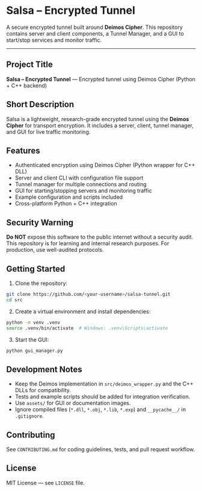 # Salsa – Encrypted Tunnel

A secure encrypted tunnel built around **Deimos Cipher**. This repository contains server and client components, a Tunnel Manager, and a GUI to start/stop services and monitor traffic.

---

## Project Title

**Salsa – Encrypted Tunnel** — Encrypted tunnel using Deimos Cipher (Python + C++ backend)

## Short Description

Salsa is a lightweight, research-grade encrypted tunnel using the **Deimos Cipher** for transport encryption. It includes a server, client, tunnel manager, and GUI for live traffic monitoring.

## Features

* Authenticated encryption using Deimos Cipher (Python wrapper for C++ DLL)
* Server and client CLI with configuration file support
* Tunnel manager for multiple connections and routing
* GUI for starting/stopping servers and monitoring traffic
* Example configuration and scripts included
* Cross-platform Python + C++ integration

## Security Warning

**Do NOT** expose this software to the public internet without a security audit. This repository is for learning and internal research purposes. For production, use well-audited protocols.

## Getting Started

1. Clone the repository:

```bash
git clone https://github.com/<your-username>/salsa-tunnel.git
cd src
```

2. Create a virtual environment and install dependencies:

```bash
python -m venv .venv
source .venv/bin/activate  # Windows: .venv\Scripts\activate
```
3. Start the GUI:

```bash
python gui_manager.py
```

## Development Notes

* Keep the Deimos implementation in `src/deimos_wrapper.py` and the C++ DLLs for compatibility.
* Tests and example scripts should be added for integration verification.
* Use `assets/` for GUI or documentation images.
* Ignore compiled files (`*.dll`, `*.obj`, `*.lib`, `*.exp`) and `__pycache__/` in `.gitignore`.

## Contributing

See `CONTRIBUTING.md` for coding guidelines, tests, and pull request workflow.

## License

MIT License — see `LICENSE` file.

